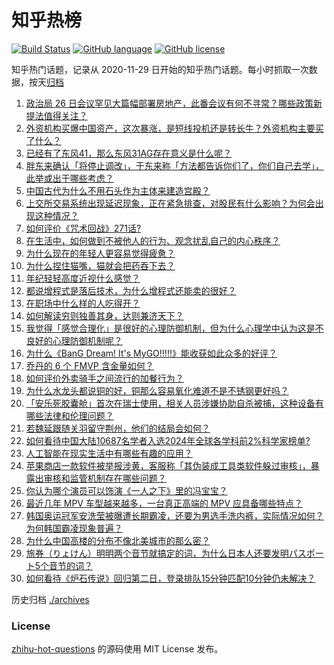 # 知乎热榜
[![Build Status](https://github.com/ToWeLong/zhihu-hot-questions/workflows/CI/badge.svg)](https://github.com/ToWeLong/zhihu-hot-questions/actions)
[![GitHub language](https://img.shields.io/badge/language-golang-orange.svg)](https://golang.org/)
[![GitHub license](https://img.shields.io/github/license/ToWeLong/zhihu-hot-questions)](https://github.com/ToWeLong/zhihu-hot-questions/blob/main/LICENSE)

知乎热门话题，记录从 2020-11-29 日开始的知乎热门话题。每小时抓取一次数据，按天[归档](./archives)

<!-- BEGIN -->

1. [政治局 26 日会议罕见大篇幅部署房地产，此番会议有何不寻常？哪些政策新提法值得关注？](https://www.zhihu.com/question/668753879)
1. [外资机构买爆中国资产，这次暴涨，是短线投机还是转长牛？外资机构主要买了什么？](https://www.zhihu.com/question/668280519)
1. [已经有了东风41，那么东风31AG存在意义是什么呢？](https://www.zhihu.com/question/349385889)
1. [胖东来确认「将停止调改」，于东来称「方法都告诉你们了，你们自己去学」，此举或出于哪些考虑？](https://www.zhihu.com/question/668271727)
1. [中国古代为什么不用石头作为主体来建造宫殿？](https://www.zhihu.com/question/667475295)
1. [上交所交易系统出现延迟现象，正在紧急排查，对股民有什么影响？为何会出现这种情况？](https://www.zhihu.com/question/670049430)
1. [如何评价《咒术回战》271话?](https://www.zhihu.com/question/668972577)
1. [在生活中，如何做到不被他人的行为、观念扰乱自己的内心秩序？](https://www.zhihu.com/question/668004254)
1. [为什么现在的年轻人更容易觉得疲惫？](https://www.zhihu.com/question/667929028)
1. [为什么捏住猫嘴，猫就会把药吞下去？](https://www.zhihu.com/question/667992291)
1. [年纪轻轻高度近视什么感觉？](https://www.zhihu.com/question/65458646)
1. [都说增程式是落后技术，为什么增程式还能卖的很好？](https://www.zhihu.com/question/547466985)
1. [在职场中什么样的人吃得开？](https://www.zhihu.com/question/510873595)
1. [如何解读穷则独善其身，达则兼济天下？](https://www.zhihu.com/question/62196878)
1. [我觉得「感觉合理化」是很好的心理防御机制，但为什么心理学中认为这是不良好的心理防御机制呢？](https://www.zhihu.com/question/668095923)
1. [为什么《BanG Dream! It's MyGO!!!!!》能收获如此众多的好评？](https://www.zhihu.com/question/615419286)
1. [乔丹的 6 个 FMVP 含金量如何？](https://www.zhihu.com/question/492025608)
1. [如何评价外卖骑手之间流行的加餐行为？](https://www.zhihu.com/question/658256921)
1. [为什么水龙头都说铜的好，铜那么容易氧化难道不是不锈钢更好吗？](https://www.zhihu.com/question/626308544)
1. [「安乐死胶囊舱」首次在瑞士使用，相关人员涉嫌协助自杀被捕，这种设备有哪些法律和伦理问题？](https://www.zhihu.com/question/668126328)
1. [若魏延跟随关羽留守荆州，他们的结局会如何？](https://www.zhihu.com/question/667382989)
1. [如何看待中国大陆10687名学者入选2024年全球各学科前2%科学家榜单?](https://www.zhihu.com/question/667840487)
1. [人工智能在现实生活中有哪些有趣的应用？](https://www.zhihu.com/question/20042084)
1. [苹果商店一款软件被举报涉黄，客服称「其伪装成工具类软件躲过审核」，暴露出审核和监管机制存在哪些问题？](https://www.zhihu.com/question/668150777)
1. [你认为哪个演员可以饰演《一人之下》里的冯宝宝？](https://www.zhihu.com/question/263606418)
1. [最近几年 MPV 车型越来越多，一台真正高端的 MPV 应具备哪些特点？](https://www.zhihu.com/question/667941883)
1. [韩国奥运冠军安洗莹被曝遭长期霸凌，还要为男选手洗内裤，实际情况如何？为何韩国霸凌现象普遍？](https://www.zhihu.com/question/668271665)
1. [为什么中国高楼的分布不像北美城市的那么密？](https://www.zhihu.com/question/330249681)
1. [旅券（りょけん）明明两个音节就搞定的词，为什么日本人还要发明パスポート5个音节的词？](https://www.zhihu.com/question/641548489)
1. [如何看待《炉石传说》回归第二日，登录排队15分钟匹配10分钟仍未解决？](https://www.zhihu.com/question/668281848)

<!-- END -->

历史归档 [./archives](./archives)


### License
[zhihu-hot-questions](https://github.com/towelong/zhihu-hot-questions) 的源码使用 MIT License 发布。